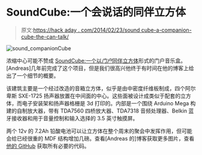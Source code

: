 # SoundCube:一个会说话的同伴立方体

> 原文:[https://hack aday . com/2014/02/23/sound cube-a-companion-cube-the-can-talk/](https://hackaday.com/2014/02/23/soundcube-a-companion-cube-that-can-talk/)

![sound_companionCube](../Images/f2a42abf4651970f4dbca5626dac647b.png)

浓缩中心可能不赞成 [SoundCube:一个以*门户*同伴立方体](http://chaozlabs.blogspot.de/2014/02/the-soundcube.html)形式的门户音乐盒。[Andreas]几年前完成了这个项目，但是我们很高兴他终于有时间在他的博客上给出了一个细节的概要。

该建筑主要是一个经过改造的音箱立方体，似乎是由中密度纤维板制成，四个阿尔卑斯 SXE-1725 扬声器放置在中间面的中心。这些面被设计成类似于配套的立方体，而电子安装架和扬声器格栅是 3d 打印的。内部是一个围绕 Arduino Mega 构建的自制放大器，带有 TDA7560 四桥放大器、TDA7318 音频处理器、Belkin 蓝牙接收器和用于音量控制和输入选择的 3.5 英寸触摸屏。

两个 12v 的 7.2Ah 铅酸电池可以让立方体在整个周末的聚会中发挥作用，但可能会给已经很重的 MDF 结构增加几磅。查看[Andreas 的]博客获取更多图片，查看[他的 GitHub](http://github.com/4ndreas/SoundCube) 获取所有必要的代码。